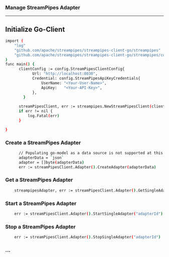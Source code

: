 <!--
  // Licensed to the Apache Software Foundation (ASF) under one or more
  // contributor license agreements.  See the NOTICE file distributed with
  // this work for additional information regarding copyright ownership.
  // The ASF licenses this file to You under the Apache License, Version 2.0
  // (the "License"); you may not use this file except in compliance with
  // the License.  You may obtain a copy of the License at
  //
  //    http://www.apache.org/licenses/LICENSE-2.0
  //
  // Unless required by applicable law or agreed to in writing, software
  // distributed under the License is distributed on an "AS IS" BASIS,
  // WITHOUT WARRANTIES OR CONDITIONS OF ANY KIND, either express or implied.
  // See the License for the specific language governing permissions and
  // limitations under the License.
  //
  -->

###  Manage StreamPipes Adapter
---
## Initialize Go-Client
```bash
import (
	"log"
	"github.com/apache/streampipes/streampipes-client-go/streampipes"
	"github.com/apache/streampipes/streampipes-client-go/streampipes/config"
)
func main() {
      clientConfig := config.StreamPipesClientConfig{
            Url: "http://localhost:8030",
            Credential: config.StreamPipesApiKeyCredentials{
                UserName: "<Your-User-Name>",
                ApiKey:   "<Your-API-Key>",
            },
        }
    
      streamPipesClient, err := streampipes.NewStreamPipesClient(clientConfig)
      if err != nil {
          log.Fatal(err)
      }

}
```

### Create a StreamPipes Adapter

```bash
      // Populating go-model as a data source is not supported at this time,This is because the inheritance of the model has not been resolved for the time being.
      adapterData = `json`
      adapter = []byte(adapterData) 
	  err := streamPipesClient.Adapter().CreateAdapter(adapterData) 
```

### Get a StreamPipes Adapter

```bash
	streampipesAdapter, err := streamPipesClient.Adapter().GetSingleAdapter("adapterId")
```

### Start a StreamPipes Adapter

```bash
	err := streamPipesClient.Adapter().StartSingleAdapter("adapterId")
```

### Stop a StreamPipes Adapter

```bash
	err := streamPipesClient.Adapter().StopSingleAdapter("adapterId")
```

### ... 